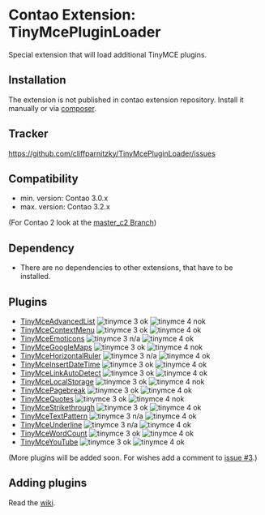 Contao Extension: TinyMcePluginLoader
=====================================

Special extension that will load additional TinyMCE plugins.


Installation
------------

The extension is not published in contao extension repository.
Install it manually or via [composer](https://packagist.org/packages/cliffparnitzky/tiny-mce-plugin-loader).


Tracker
-------

https://github.com/cliffparnitzky/TinyMcePluginLoader/issues


Compatibility
-------------

- min. version: Contao 3.0.x
- max. version: Contao 3.2.x

(For Contao 2 look at the [master_c2 Branch](https://github.com/cliffparnitzky/TinyMcePluginLoader/tree/master_c2))


Dependency
----------

- There are no dependencies to other extensions, that have to be installed.


Plugins
-------

- [TinyMceAdvancedList](https://github.com/cliffparnitzky/TinyMceAdvancedList) ![tinymce 3 ok](http://img.shields.io/badge/tinymce%203-ok-green.svg?style=flat) ![tinymce 4 nok](http://img.shields.io/badge/tinymce%204-ok-green.svg?style=flat)
- [TinyMceContextMenu](https://github.com/cliffparnitzky/TinyMceContextMenu) ![tinymce 3 ok](http://img.shields.io/badge/tinymce%203-ok-green.svg?style=flat) ![tinymce 4 ok](http://img.shields.io/badge/tinymce%204-ok-green.svg?style=flat)
- [TinyMceEmoticons](https://github.com/cliffparnitzky/TinyMceEmoticons) ![tinymce 3 n/a](http://img.shields.io/badge/tinymce%203-n/a-lightgrey.svg?style=flat) ![tinymce 4 ok](http://img.shields.io/badge/tinymce%204-ok-green.svg?style=flat) 
- [TinyMceGoogleMaps](https://github.com/cliffparnitzky/TinyMceGoogleMaps) ![tinymce 3 ok](http://img.shields.io/badge/tinymce%203-ok-green.svg?style=flat) ![tinymce 4 nok](http://img.shields.io/badge/tinymce%204-nok-red.svg?style=flat)
- [TinyMceHorizontalRuler](https://github.com/cliffparnitzky/TinyMceHorizontalRuler) ![tinymce 3 n/a](http://img.shields.io/badge/tinymce%203-n/a-lightgrey.svg?style=flat) ![tinymce 4 ok](http://img.shields.io/badge/tinymce%204-ok-green.svg?style=flat) 
- [TinyMceInsertDateTime](https://github.com/cliffparnitzky/TinyMceInsertDateTime) ![tinymce 3 ok](http://img.shields.io/badge/tinymce%203-ok-green.svg?style=flat) ![tinymce 4 ok](http://img.shields.io/badge/tinymce%204-ok-green.svg?style=flat)
- [TinyMceLinkAutoDetect](https://github.com/cliffparnitzky/TinyMceLinkAutoDetect) ![tinymce 3 ok](http://img.shields.io/badge/tinymce%203-ok-green.svg?style=flat) ![tinymce 4 ok](http://img.shields.io/badge/tinymce%204-ok-green.svg?style=flat)
- [TinyMceLocalStorage](https://github.com/cliffparnitzky/TinyMceLocalStorage) ![tinymce 3 ok](http://img.shields.io/badge/tinymce%203-ok-green.svg?style=flat) ![tinymce 4 nok](http://img.shields.io/badge/tinymce%204-nok-red.svg?style=flat)
- [TinyMcePagebreak](https://github.com/cliffparnitzky/TinyMcePagebreak) ![tinymce 3 ok](http://img.shields.io/badge/tinymce%203-ok-green.svg?style=flat) ![tinymce 4 ok](http://img.shields.io/badge/tinymce%204-ok-green.svg?style=flat)
- [TinyMceQuotes](https://github.com/cliffparnitzky/TinyMceQuotes) ![tinymce 3 ok](http://img.shields.io/badge/tinymce%203-ok-green.svg?style=flat) ![tinymce 4 nok](http://img.shields.io/badge/tinymce%204-nok-red.svg?style=flat)
- [TinyMceStrikethrough](https://github.com/cliffparnitzky/TinyMceStrikethrough) ![tinymce 3 ok](http://img.shields.io/badge/tinymce%203-ok-green.svg?style=flat) ![tinymce 4 ok](http://img.shields.io/badge/tinymce%204-ok-green.svg?style=flat)
- [TinyMceTextPattern](https://github.com/cliffparnitzky/TinyMceTextPattern) ![tinymce 3 n/a](http://img.shields.io/badge/tinymce%203-n/a-lightgrey.svg?style=flat) ![tinymce 4 ok](http://img.shields.io/badge/tinymce%204-ok-green.svg?style=flat)
- [TinyMceUnderline](https://github.com/cliffparnitzky/TinyMceUnderline) ![tinymce 3 n/a](http://img.shields.io/badge/tinymce%203-n/a-lightgrey.svg?style=flat) ![tinymce 4 ok](http://img.shields.io/badge/tinymce%204-ok-green.svg?style=flat)
- [TinyMceWordCount](https://github.com/cliffparnitzky/TinyMceWordCount) ![tinymce 3 ok](http://img.shields.io/badge/tinymce%203-ok-green.svg?style=flat) ![tinymce 4 ok](http://img.shields.io/badge/tinymce%204-ok-green.svg?style=flat)
- [TinyMceYouTube](https://github.com/cliffparnitzky/TinyMceYouTube) ![tinymce 3 ok](http://img.shields.io/badge/tinymce%203-ok-green.svg?style=flat) ![tinymce 4 ok](http://img.shields.io/badge/tinymce%204-ok-green.svg?style=flat)

(More plugins will be added soon. For wishes add a comment to [issue #3](https://github.com/cliffparnitzky/TinyMcePluginLoader/issues/3).)

Adding plugins
--------------

Read the [wiki](https://github.com/cliffparnitzky/TinyMcePluginLoader/wiki/Creating-a-new-plugin).